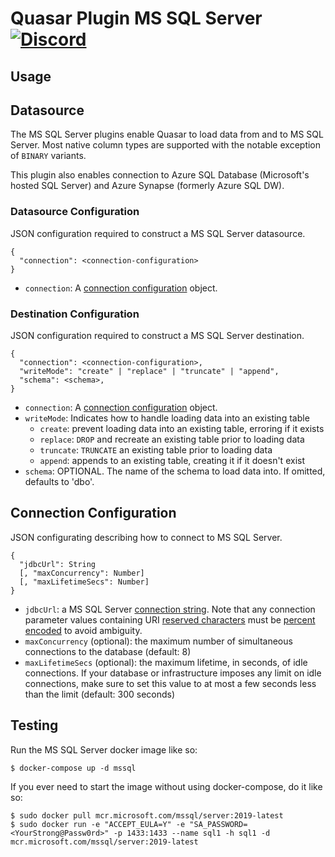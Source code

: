 # Quasar Plugin MS SQL Server [![Discord](https://img.shields.io/discord/373302030460125185.svg?logo=discord)](https://discord.gg/pSSqJrr)

## Usage

## Datasource

The MS SQL Server plugins enable Quasar to load data from and to MS SQL Server. Most native column types are supported with the notable exception of `BINARY` variants.

This plugin also enables connection to Azure SQL Database (Microsoft's hosted SQL Server) and Azure Synapse (formerly Azure SQL DW).

### Datasource Configuration

JSON configuration required to construct a MS SQL Server datasource.

```
{
  "connection": <connection-configuration>
}
```

* `connection`: A [connection configuration](#connection-configuration) object.

### Destination Configuration

JSON configuration required to construct a MS SQL Server destination.

```
{
  "connection": <connection-configuration>,
  "writeMode": "create" | "replace" | "truncate" | "append",
  "schema": <schema>,
}
```

* `connection`: A [connection configuration](#connection-configuration) object.
* `writeMode`: Indicates how to handle loading data into an existing table
  * `create`: prevent loading data into an existing table, erroring if it exists
  * `replace`: `DROP` and recreate an existing table prior to loading data
  * `truncate`: `TRUNCATE` an existing table prior to loading data
  * `append`: appends to an existing table, creating it if it doesn't exist
* `schema`: OPTIONAL. The name of the schema to load data into. If omitted, defaults to 'dbo'.

## Connection Configuration

JSON configurating describing how to connect to MS SQL Server.

```
{
  "jdbcUrl": String
  [, "maxConcurrency": Number]
  [, "maxLifetimeSecs": Number]
}
```

* `jdbcUrl`: a MS SQL Server [connection string](https://docs.microsoft.com/en-us/sql/connect/jdbc/building-the-connection-url?view=sql-server-ver15). Note that any connection parameter values containing URI [reserved characters](https://tools.ietf.org/html/rfc3986#section-2.2) must be [percent encoded](https://tools.ietf.org/html/rfc3986#section-2.1) to avoid ambiguity.
* `maxConcurrency` (optional): the maximum number of simultaneous connections to the database (default: 8)
* `maxLifetimeSecs` (optional): the maximum lifetime, in seconds, of idle connections. If your database or infrastructure imposes any limit on idle connections, make sure to set this value to at most a few seconds less than the limit (default: 300 seconds)

## Testing
Run the MS SQL Server docker image like so:
```
$ docker-compose up -d mssql
```
If you ever need to start the image without using docker-compose, do it like so:
```
$ sudo docker pull mcr.microsoft.com/mssql/server:2019-latest
$ sudo docker run -e "ACCEPT_EULA=Y" -e "SA_PASSWORD=<YourStrong@Passw0rd>" -p 1433:1433 --name sql1 -h sql1 -d mcr.microsoft.com/mssql/server:2019-latest
```
